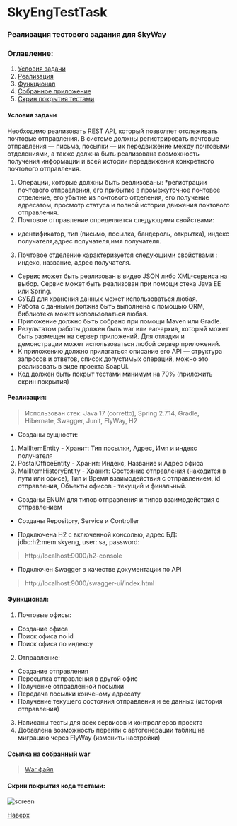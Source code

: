 # SkyEngTestTask

### Реализация тестового задания для SkyWay
### Оглавление:
1) [Условия задачи](#условия-задачи)
2) [Реализация](#реализация)
3) [Функционал](#функционал)
4) [Собранное приложение](#ссылка-на-собранный-war)
5) [Скрин покрытия тестами](#скрин-покрытия-кода-тестами)

#### Условия задачи
Необходимо реализовать REST API, который позволяет отслеживать почтовые отправления.
В системе должны регистрировать почтовые отправления — письма, посылки — их передвижение между почтовыми отделениями, а также должна быть реализована возможность получения информации и всей истории передвижения конкретного почтового отправления.

1) Операции, которые должны быть реализованы:
*регистрации почтового отправления, его прибытие в промежуточное почтовое отделение,
его убытие из почтового отделения, его получение адресатом, просмотр статуса и полной истории движения почтового отправления.
2) Почтовое отправление определяется следующими свойствами:
* идентификатор, тип (письмо, посылка, бандероль, открытка), индекс получателя,адрес получателя,имя получателя.
3) Почтовое отделение характеризуется следующими свойствами : индекс, название, адрес получателя.

* Сервис может быть реализован в видео JSON либо XML-сервиса на выбор. Сервис может быть реализован при помощи стека Java EE или Spring.
* СУБД для хранения данных может использоваться любая.
* Работа с данными должна быть выполнена с помощью ORM, библиотека может использоваться любая.
* Приложение должно быть собрано при помощи Maven или Gradle.
* Результатом работы должен быть war или ear-архив, который может быть размещен на сервер приложений. Для отладки и демонстрации может использоваться любой сервер приложений.
* К приложению должно прилагаться описание его API — структура запросов и ответов, список допустимых операций, можно это реализовать в виде проекта SoapUI.
* Код должен быть покрыт тестами минимум на 70% (приложить скрин покрытия)


#### Реализация:
> Использован стек: Java 17 (corretto), Spring 2.7.14, Gradle, Hibernate, Swagger, Junit, FlyWay, H2
* Созданы сущности: 
1) MailItemEntity - Хранит: Тип посылки, Адрес, Имя и индекс получателя
2) PostalOfficeEntity - Хранит: Индекс, Название и Адрес  офиса
3) MailItemHistoryEntity - Хранит: Состояние отправления (находится в пути или офисе), Тип и Время взаимодействия 
с отправлением, id отправления, Объекты офисов - текущий и финальный.

* Созданы ENUM для типов отправления и типов взаимодействия с отправлением
 
* Созданы Repository, Service и Controller
 
* Подключена H2 с включенной консолью, адрес БД: jdbc:h2:mem:skyeng, user: sa, password:

> http://localhost:9000/h2-console

* Подключен Swagger в качестве документации по API
> http://localhost:9000/swagger-ui/index.html
 
#### Функционал:
1) Почтовые офисы:
* Создание офиса
* Поиск офиса по id
* Поиск офиса по индексу
2) Отправление:
* Создание отправления
* Пересылка отправления в другой офис
* Получение отправленной посылки
* Передача посылки конченому адресату
* Получение текущего состояния отправления и ее данных (история отправления)
3) Написаны тесты для всех сервисов и контроллеров проекта
4) Добавлена возможность перейти с автогенерации таблиц на миграцию через FlyWay (изменить настройки)

#### Ссылка на собранный war
> [War файл](https://drive.google.com/file/d/1shAVoE8anakOEUSVyT5AN7O70-67D_WW/view?usp=sharing)

#### Скрин покрытия кода тестами:
   ![screen](https://github.com/WMHillock/SkyEngTask/blob/main/src/main/resources/image/img.png?raw=true)

[Наверх](#skyengtesttask)

